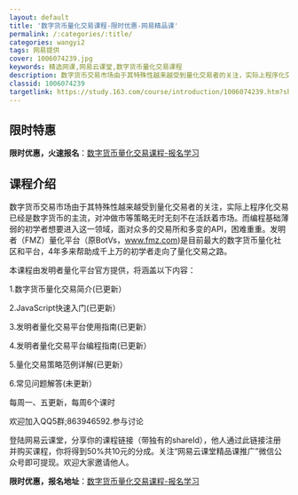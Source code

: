 ```yaml
---
layout: default
title: '数字货币量化交易课程-限时优惠-网易精品课'
permalink: /:categories/:title/
categories: wangyi2
tags: 网易提供
cover: 1006074239.jpg
keywords: 精选网课,网易云课堂,数字货币量化交易课程
description: 数字货币交易市场由于其特殊性越来越受到量化交易者的关注，实际上程序化交易已经是数字货币的主流，对冲做市等策略无时无刻不在
classid: 1006074239
targetlink: https://study.163.com/course/introduction/1006074239.htm?share=1&shareId=1025206652&utm_campaign=share&utm_medium=iphoneShare&utm_source=&utm_u=1025206652
---
```


## 限时特惠

**限时优惠，火速报名**：[数字货币量化交易课程-报名学习](https://study.163.com/course/introduction/1006074239.htm?share=1&shareId=1025206652&utm_campaign=share&utm_medium=iphoneShare&utm_source=&utm_u=1025206652)

## 课程介绍

数字货币交易市场由于其特殊性越来越受到量化交易者的关注，实际上程序化交易已经是数字货币的主流，对冲做市等策略无时无刻不在活跃着市场。而编程基础薄弱的初学者想要进入这一领域，面对众多的交易所和多变的API，困难重重。发明者（FMZ）量化平台（原BotVs，www.fmz.com)是目前最大的数字货币量化社区和平台，4年多来帮助成千上万的初学者走向了量化交易之路。

本课程由发明者量化平台官方提供，将涵盖以下内容：

1.数字货币量化交易简介(已更新）

2.JavaScript快速入门(已更新）

3.发明者量化交易平台使用指南(已更新）

4.发明者量化交易平台编程指南(已更新）

5.量化交易策略范例详解(已更新）

6.常见问题解答(未更新）

每周一、五更新，每周6个课时

欢迎加入QQ5群;863946592.参与讨论

登陆网易云课堂，分享你的课程链接（带独有的shareId），他人通过此链接注册并购买课程，你将得到50%共10元的分成。关注“网易云课堂精品课推广”微信公众号即可提现。欢迎大家邀请他人。

**限时优惠，报名地址**：[数字货币量化交易课程-报名学习](https://study.163.com/course/introduction/1006074239.htm?share=1&shareId=1025206652&utm_campaign=share&utm_medium=iphoneShare&utm_source=&utm_u=1025206652)


